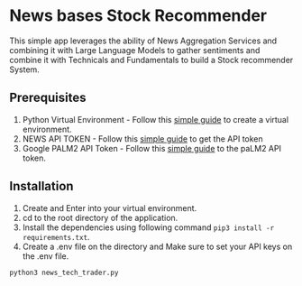 # News bases Stock Recommender
This simple app leverages the ability of News Aggregation Services and combining it with Large Language Models to gather sentiments and combine it with Technicals and Fundamentals to build a Stock recommender System.

## Prerequisites
1. Python Virtual Environment - Follow this [simple guide](https://medium.com/datacat/a-simple-guide-to-creating-a-virtual-environment-in-python-for-windows-and-mac-1079f40be518) to create a virtual environment.
2. NEWS API TOKEN - Follow this [simple guide](https://newsapi.org/) to get the API token
3. Google PALM2 API Token - Follow this [simple guide](https://developers.generativeai.google/models/language) to the paLM2 API token.

## Installation
1. Create and Enter into your virtual environment.
2. cd to the root directory of the application.
3. Install the dependencies using following command `pip3 install -r requirements.txt`.
4. Create a .env file on the directory and Make sure to set your API keys on the .env file.

```sh
python3 news_tech_trader.py
```